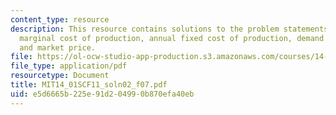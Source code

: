 ```yaml
---
content_type: resource
description: This resource contains solutions to the problem statements related to
  marginal cost of production, annual fixed cost of production, demand for labor,
  and market price.
file: https://ol-ocw-studio-app-production.s3.amazonaws.com/courses/14-01sc-principles-of-microeconomics-fall-2011/e5d6665b225e91d204990b870efa40eb_MIT14_01SCF11_soln02_f07.pdf
file_type: application/pdf
resourcetype: Document
title: MIT14_01SCF11_soln02_f07.pdf
uid: e5d6665b-225e-91d2-0499-0b870efa40eb
---
```


